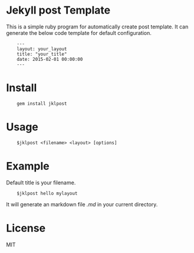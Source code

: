 # Jekyll post Template

This is a simple ruby program for automatically create post template.
It can generate the below code template for default configuration.

        ---
        layout: your_layout
        title: "your_title"
        date: 2015-02-01 00:00:00
        ---

# Install

        gem install jklpost

# Usage

        $jklpost <filename> <layout> [options]

# Example

Default title is your filename.

        $jklpost hello mylayout

It will generate an markdown file *.md* in your current directory.

# License

MIT
